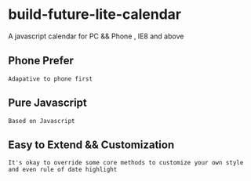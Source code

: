 # build-future-lite-calendar
A javascript calendar for PC &amp;&amp; Phone , IE8 and above

## Phone Prefer
  `Adapative to phone first`
## Pure Javascript
  `Based on Javascript`
## Easy to Extend && Customization
  `It's okay to override some core methods to customize your own style and even rule of date highlight`
